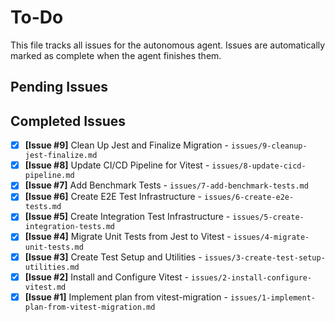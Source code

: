 # To-Do

This file tracks all issues for the autonomous agent. Issues are automatically marked as complete when the agent finishes them.

## Pending Issues


## Completed Issues
- [x] **[Issue #9]** Clean Up Jest and Finalize Migration - `issues/9-cleanup-jest-finalize.md`
- [x] **[Issue #8]** Update CI/CD Pipeline for Vitest - `issues/8-update-cicd-pipeline.md`
- [x] **[Issue #7]** Add Benchmark Tests - `issues/7-add-benchmark-tests.md`
- [x] **[Issue #6]** Create E2E Test Infrastructure - `issues/6-create-e2e-tests.md`
- [x] **[Issue #5]** Create Integration Test Infrastructure - `issues/5-create-integration-tests.md`
- [x] **[Issue #4]** Migrate Unit Tests from Jest to Vitest - `issues/4-migrate-unit-tests.md`
- [x] **[Issue #3]** Create Test Setup and Utilities - `issues/3-create-test-setup-utilities.md`
- [x] **[Issue #2]** Install and Configure Vitest - `issues/2-install-configure-vitest.md`
- [x] **[Issue #1]** Implement plan from vitest-migration - `issues/1-implement-plan-from-vitest-migration.md`